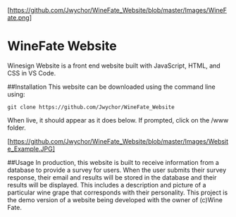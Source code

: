 [https://github.com/Jwychor/WineFate_Website/blob/master/Images/WineFate.png]
 
 # WineFate Website
Winesign Website is a front end website built with JavaScript, HTML, and CSS in VS Code.

##Installation
This website can be downloaded using the command line using:

```
git clone https://github.com/Jwychor/WineFate_Website
```

When live, it should appear as it does below. If prompted, click on the /www folder.

[https://github.com/Jwychor/WineFate_Website/blob/master/Images/Website_Example.JPG]

##Usage
In production, this website is built to receive information from a database to provide a survey for users. When the user submits their survey response, their email and results will be stored in the database and their results will be displayed. This includes a description and picture of a particular wine grape that corresponds with their personality. This project is the demo version of a website being developed with the owner of (c)Wine Fate.
